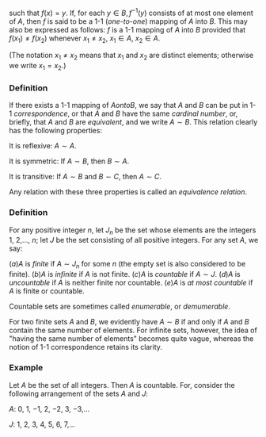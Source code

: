 such that $f(x)=y$. If, for each $y\in B,f^{-1}(y)$ consists of at most one element of $A$, then $f$ is said to be a 1-1 (_one-to-one_) mapping of $A$ into $B$. This may also be expressed as follows: $f$ is a 1-1 mapping of $A$ into $B$ provided that $f(x_{1})\neq f(x_{2})$ whenever $x_{1}\neq x_{2}$, $x_{1}\in A$, $x_{2}\in A$.

(The notation $x_{1}\neq x_{2}$ means that $x_{1}$ and $x_{2}$ are distinct elements; otherwise we write $x_{1}=x_{2}$.)

### Definition

If there exists a 1-1 mapping of $A$_onto_$B$, we say that $A$ and $B$ can be put in 1-1 _correspondence_, or that $A$ and $B$ have the same _cardinal number_, or, briefly, that $A$ and $B$ are _equivalent_, and we write $A\sim B$. This relation clearly has the following properties:

It is reflexive: $A\sim A$.

It is symmetric: If $A\sim B$, then $B\sim A$.

It is transitive: If $A\sim B$ and $B\sim C$, then $A\sim C$.

Any relation with these three properties is called an _equivalence relation_.

### Definition

For any positive integer $n$, let $J_{n}$ be the set whose elements are the integers 1, 2,..., $n$; let $J$ be the set consisting of all positive integers. For any set $A$, we say:

$(a)$$A$ is _finite_ if $A\sim J_{n}$ for some $n$ (the empty set is also considered to be finite). $(b)$$A$ is _infinite_ if $A$ is not finite. $(c)$$A$ is _countable_ if $A\sim J$. $(d)$$A$ is _uncountable_ if $A$ is neither finite nor countable. $(e)$$A$ is _at most countable_ if $A$ is finite or countable.

Countable sets are sometimes called _enumerable_, or _demumerable_.

For two finite sets $A$ and $B$, we evidently have $A\sim B$ if and only if $A$ and $B$ contain the same number of elements. For infinite sets, however, the idea of "having the same number of elements" becomes quite vague, whereas the notion of 1-1 correspondence retains its clarity.

### Example

Let $A$ be the set of all integers. Then $A$ is countable. For, consider the following arrangement of the sets $A$ and $J$:

$A$: $0$, $1$, $-1$, $2$, $-2$, $3$, $-3$,...

$J$: 1, 2, 3, 4, 5, 6, 7,...
